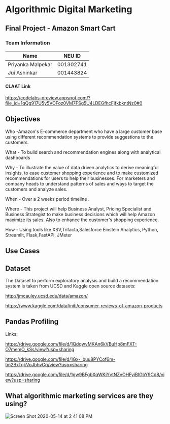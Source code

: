 # Algorithmic Digital Marketing

## Final Project - Amazon Smart Cart

### Team Information
| Name | NEU ID |
| --- | --- |
| Priyanka Malpekar | 001302741 |
| Jui Ashinkar |  001443824

#### CLAAT Link
https://codelabs-preview.appspot.com/?file_id=1qQg917U5y5VOFoz0VM7FSg5U4LDEGfhcFjfkbkntNz0#0

## Objectives


Who -Amazon's E-commerce department who have a large customer base using different recommendation systems to provide suggestions to the customers.

What - To build search and recommendation engines along with analytical dashboards

Why - To illustrate the value of data driven analytics to derive meaningful insights, to ease customer shopping experience and to make customized recommendations for users to help their businesses. For marketers and company heads to understand patterns of sales and ways to target the customers and analyze sales.

When - Over a 2 weeks period timeline .

Where - This project will help Business Analyst, Pricing Specialist and Business Strategist to make business decisions which will help Amazon maximize its sales. Also to enhance the customer's shopping experience.

How - Using tools like XSV,Trifacta,Salesforce Einstein Analytics, Python, Streamlit, Flask,FastAPI, JMeter

## Use Cases

## Dataset

The Dataset to perform exploratory analysis and build a recommendation system is taken from UCSD and Kaggle open source datasets:

http://jmcauley.ucsd.edu/data/amazon/

https://www.kaggle.com/datafiniti/consumer-reviews-of-amazon-products


## Pandas Profiling

Links:

https://drive.google.com/file/d/1QdqwvMKAn6kVBuHp8mFXT-O7memO_kSs/view?usp=sharing

https://drive.google.com/file/d/1Gx-_buu8PYCof6m-tm2BxTqkVoJbhvCq/view?usp=sharing

https://drive.google.com/file/d/1gw9BFgbXqWKiYvtNZvOHFyiBIGbY9Cd8/view?usp=sharing

## What algorithmic marketing services are they using?

![Screen Shot 2020-05-14 at 2 41 08 PM](https://user-images.githubusercontent.com/59594174/90303230-5617d400-de7a-11ea-9f5c-859fc002a272.png)
